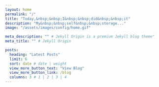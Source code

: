 ```yaml
---
layout: home
permalink: "/"
title: "Today,&nbsp;&nbsp;I&nbsp;&nbsp;did&nbsp;&nbsp;it"
description: "My&nbsp;&nbsp;self&nbsp;&nbsp;storage..."
image: "/assets/images/config/home.gif"

meta_description: "" # Jekyll Origin is a premium Jekyll blog theme"
meta_title: "" # Jekyll Origin

posts:
  heading: "Latest Posts"
  limit: 6
  sort: date # date | weight
  view_more_button_text: "View Blog"
  view_more_button_link: /blog
  columns: 3 # 1 | 2 | 3 | 4
---
```


